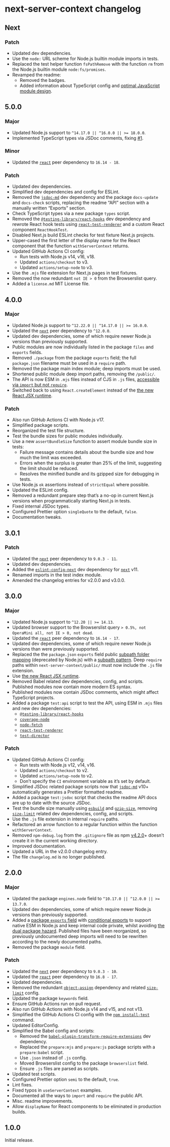 # next-server-context changelog

## Next

### Patch

- Updated dev dependencies.
- Use the `node:` URL scheme for Node.js builtin module imports in tests.
- Replaced the test helper function `fsPathRemove` with the function `rm` from the Node.js builtin module `node:fs/promises`.
- Revamped the readme:
  - Removed the badges.
  - Added information about TypeScript config and [optimal JavaScript module design](https://jaydenseric.com/blog/optimal-javascript-module-design).

## 5.0.0

### Major

- Updated Node.js support to `^14.17.0 || ^16.0.0 || >= 18.0.0`.
- Implemented TypeScript types via JSDoc comments, fixing [#1](https://github.com/jaydenseric/next-server-context/issues/1).

### Minor

- Updated the [`react`](https://npm.im/react) peer dependency to `16.14 - 18`.

### Patch

- Updated dev dependencies.
- Simplified dev dependencies and config for ESLint.
- Removed the [`jsdoc-md`](https://npm.im/jsdoc-md) dev dependency and the package `docs-update` and `docs-check` scripts, replacing the readme “API” section with a manually written “Exports” section.
- Check TypeScript types via a new package `types` script.
- Removed the [`@testing-library/react-hooks`](https://npm.im/@testing-library/react-hooks) dev dependency and rewrote React hook tests using [`react-test-renderer`](https://npm.im/react-test-renderer) and a custom React component `ReactHookTest`.
- Disabled Next.js build ESLint checks for test fixture Next.js projects.
- Upper-cased the first letter of the display name for the React component that the function `withServerContext` returns.
- Updated GitHub Actions CI config:
  - Run tests with Node.js v14, v16, v18.
  - Updated `actions/checkout` to v3.
  - Updated `actions/setup-node` to v3.
- Use the `.mjs` file extension for Next.js pages in test fixtures.
- Removed the now redundant `not IE > 0` from the Browserslist query.
- Added a `license.md` MIT License file.

## 4.0.0

### Major

- Updated Node.js support to `^12.22.0 || ^14.17.0 || >= 16.0.0`.
- Updated the [`next`](https://npm.im/next) peer dependency to `^12.0.0`.
- Updated dev dependencies, some of which require newer Node.js versions than previously supported.
- Public modules are now individually listed in the package `files` and `exports` fields.
- Removed `./package` from the package `exports` field; the full `package.json` filename must be used in a `require` path.
- Removed the package main index module; deep imports must be used.
- Shortened public module deep import paths, removing the `/public/`.
- The API is now ESM in `.mjs` files instead of CJS in `.js` files, [accessible via `import` but not `require`](https://nodejs.org/dist/latest/docs/api/esm.html#require).
- Switched back to using `React.createElement` instead of the [the new React JSX runtime](https://reactjs.org/blog/2020/09/22/introducing-the-new-jsx-transform.html).

### Patch

- Also run GitHub Actions CI with Node.js v17.
- Simplified package scripts.
- Reorganized the test file structure.
- Test the bundle sizes for public modules individually.
- Use a new `assertBundleSize` function to assert module bundle size in tests:
  - Failure message contains details about the bundle size and how much the limit was exceeded.
  - Errors when the surplus is greater than 25% of the limit, suggesting the limit should be reduced.
  - Resolves the minified bundle and its gzipped size for debugging in tests.
- Use Node.js `ok` assertions instead of `strictEqual` where possible.
- Updated the ESLint config.
- Removed a redundant prepare step that’s a no-op in current Next.js versions when programmatically starting Next.js in tests.
- Fixed internal JSDoc types.
- Configured Prettier option `singleQuote` to the default, `false`.
- Documentation tweaks.

## 3.0.1

### Patch

- Updated the [`next`](https://npm.im/next) peer dependency to `9.0.3 - 11`.
- Updated dev dependencies.
- Added the [`eslint-config-next`](https://npm.im/eslint-config-next) dev dependency for [`next`](https://npm.im/next) v11.
- Renamed imports in the test index module.
- Amended the changelog entries for v2.0.0 and v3.0.0.

## 3.0.0

### Major

- Updated Node.js support to `^12.20 || >= 14.13`.
- Updated browser support to the Browserslist query `> 0.5%, not OperaMini all, not IE > 0, not dead`.
- Updated the [`react`](https://npm.im/react) peer dependency to `16.14 - 17`.
- Updated dev dependencies, some of which require newer Node.js versions than were previously supported.
- Replaced the the `package.json` `exports` field public [subpath folder mapping](https://nodejs.org/api/packages.html#packages_subpath_folder_mappings) (deprecated by Node.js) with a [subpath pattern](https://nodejs.org/api/packages.html#packages_subpath_patterns). Deep `require` paths within `next-server-context/public/` must now include the `.js` file extension.
- Use [the new React JSX runtime](https://reactjs.org/blog/2020/09/22/introducing-the-new-jsx-transform.html).
- Removed Babel related dev dependencies, config, and scripts. Published modules now contain more modern ES syntax.
- Published modules now contain JSDoc comments, which might affect TypeScript projects.
- Added a package `test:api` script to test the API, using ESM in `.mjs` files and new dev dependencies:
  - [`@testing-library/react-hooks`](https://npm.im/@testing-library/react-hooks)
  - [`coverage-node`](https://npm.im/coverage-node)
  - [`node-fetch`](https://npm.im/node-fetch)
  - [`react-test-renderer`](https://npm.im/react-test-renderer)
  - [`test-director`](https://npm.im/test-director)

### Patch

- Updated GitHub Actions CI config:
  - Run tests with Node.js v12, v14, v16.
  - Updated `actions/checkout` to v2.
  - Updated `actions/setup-node` to v2.
  - Don’t specify the `CI` environment variable as it’s set by default.
- Simplified JSDoc related package scripts now that [`jsdoc-md`](https://npm.im/jsdoc-md) v10+ automatically generates a Prettier formatted readme.
- Added a package `test:jsdoc` script that checks the readme API docs are up to date with the source JSDoc.
- Test the bundle size manually using [`esbuild`](https://npm.im/esbuild) and [`gzip-size`](https://npm.im/gzip-size), removing [`size-limit`](https://npm.im/size-limit) related dev dependencies, config, and scripts.
- Use the `.js` file extension in internal `require` paths.
- Refactored an arrow function to a regular function within the function `withServerContext`.
- Removed `npm-debug.log` from the `.gitignore` file as npm [v4.2.0](https://github.com/npm/npm/releases/tag/v4.2.0)+ doesn’t create it in the current working directory.
- Improved documentation.
- Updated a URL in the v2.0.0 changelog entry.
- The file `changelog.md` is no longer published.

## 2.0.0

### Major

- Updated the package `engines.node` field to `^10.17.0 || ^12.0.0 || >= 13.7.0`.
- Updated dev dependencies, some of which require newer Node.js versions than previously supported.
- Added a [package `exports` field](https://nodejs.org/api/packages.html#packages_exports) with [conditional exports](https://nodejs.org/api/packages.html#packages_conditional_exports) to support native ESM in Node.js and keep internal code private, whilst avoiding [the dual package hazard](https://nodejs.org/api/packages.html#packages_dual_package_hazard). Published files have been reorganized, so previously undocumented deep imports will need to be rewritten according to the newly documented paths.
- Removed the package `module` field.

### Patch

- Updated the [`next`](https://npm.im/next) peer dependency to `9.0.3 - 10`.
- Updated the [`react`](https://npm.im/react) peer dependency to `16.8 - 17`.
- Updated dependencies.
- Removed the redundant [`object-assign`](https://npm.im/object-assign) dependency and related [`size-limit`](https://npm.im/size-limit) config.
- Updated the package `keywords` field.
- Ensure GitHub Actions run on pull request.
- Also run GitHub Actions with Node.js v14 and v15, and not v13.
- Simplified the GitHub Actions CI config with the [`npm install-test`](https://docs.npmjs.com/cli/v7/commands/npm-install-test) command.
- Updated EditorConfig.
- Simplified the Babel config and scripts:
  - Removed the [`babel-plugin-transform-require-extensions`](https://npm.im/babel-plugin-transform-require-extensions) dev dependency.
  - Replaced the `prepare:mjs` and `prepare:js` package scripts with a `prepare:babel` script.
  - Use `.json` instead of `.js` config.
  - Moved Browserslist config to the package `browserslist` field.
  - Ensure `.js` files are parsed as scripts.
- Updated test scripts.
- Configured Prettier option `semi` to the default, `true`.
- Lint fixes.
- Fixed typos in `useServerContext` examples.
- Documented all the ways to `import` and `require` the public API.
- Misc. readme improvements.
- Allow `displayName` for React components to be eliminated in production builds.

## 1.0.0

Initial release.
